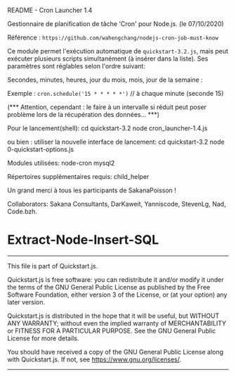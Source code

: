 
README - Cron Launcher 1.4

Gestionnaire de planification de tâche 'Cron' pour Node.js. (le 07/10/2020)

Référence : `https://github.com/wahengchang/nodejs-cron-job-must-know`



Ce module permet l'exécution automatique de `quickstart-3.2.js`, mais peut exécuter plusieurs scripts simultanément (à insérer dans la liste).
Ses paramètres sont réglables selon l'ordre suivant:

Secondes, minutes, heures, jour du mois, mois, jour de la semaine :

Exemple :
	`cron.schedule('15 * * * * *')`  // à chaque minute (seconde 15)

(*** Attention, cependant : le faire à un intervalle si réduit peut poser problème lors 
de la récupération des données... ***)

Pour le lancement(shell):
	cd quickstart-3.2
	node cron_launcher-1.4.js

ou bien : utiliser la nouvelle interface de lancement:
	cd quickstart-3.2
	node 0-quickstart-options.js


Modules utilisées:
	node-cron
	mysql2

Répertoires supplémentaires requis:
	child_helper


Un grand merci à tous les participants de SakanaPoisson !


Collaborators:
Sakana Consultants, DarKaweit, Yanniscode, StevenLg, Nad, Code.bzh.

# Extract-Node-Insert-SQL


----------------------------------------------------------------------------------------------------------------------


This file is part of Quickstart.js.


Quickstart.js is free software: you can redistribute it and/or modify
it under the terms of the GNU General Public License as published by
the Free Software Foundation, either version 3 of the License, or
(at your option) any later version.


Quickstart.js is distributed in the hope that it will be useful,
but WITHOUT ANY WARRANTY; without even the implied warranty of
MERCHANTABILITY or FITNESS FOR A PARTICULAR PURPOSE.  See the
GNU General Public License for more details.


You should have received a copy of the GNU General Public License
along with Quickstart.js.  If not, see <https://www.gnu.org/licenses/>.


-----------------------------------------------------------------------------------------------------------------------


